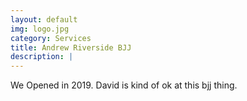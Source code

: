 ```yaml
---
layout: default
img: logo.jpg
category: Services
title: Andrew Riverside BJJ
description: |
---
```

  We Opened in 2019. David is kind of ok at this bjj thing.  